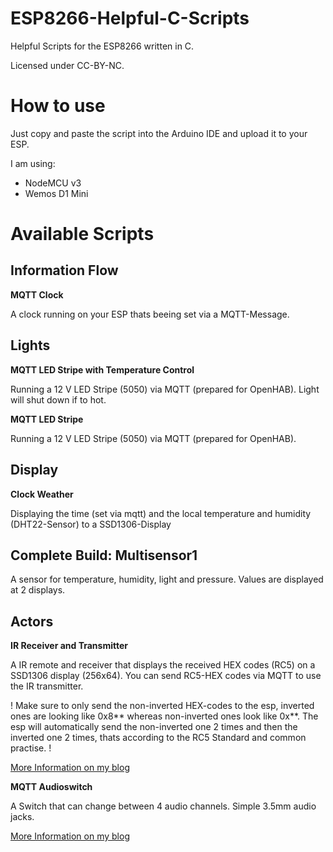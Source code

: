 # ESP8266-Helpful-C-Scripts
Helpful Scripts for the ESP8266 written in C. 

Licensed under CC-BY-NC.

# How to use
Just copy and paste the script into the Arduino IDE and upload it to your ESP. 

I am using: 
- NodeMCU v3
- Wemos D1 Mini

# Available Scripts
## Information Flow
**MQTT Clock**

A clock running on your ESP thats beeing set via a MQTT-Message. 

## Lights

**MQTT LED Stripe with Temperature Control**

Running a 12 V LED Stripe (5050) via MQTT (prepared for OpenHAB). Light will shut down if to hot.

**MQTT LED Stripe**

Running a 12 V LED Stripe (5050) via MQTT (prepared for OpenHAB).

## Display

**Clock Weather**

Displaying the time (set via mqtt) and the local temperature and humidity (DHT22-Sensor) to a SSD1306-Display

## Complete Build: Multisensor1 

A sensor for temperature, humidity, light and pressure. Values are displayed at 2 displays. 

## Actors

**IR Receiver and Transmitter**

A IR remote and receiver that displays the received HEX codes (RC5) on a SSD1306 display (256x64). You can send RC5-HEX codes via MQTT to use the IR transmitter.  

! Make sure to only send the non-inverted HEX-codes to the esp, inverted ones are looking like 0x8** whereas non-inverted ones look like 0x**. The esp will automatically send the non-inverted one 2 times and then the inverted one 2 times, thats according to the RC5 Standard and common practise. !

[More Information on my blog](https://blog.cubicroot.xyz/hacking-a-ir-remote-with-a-esp8266)

**MQTT Audioswitch**

A Switch that can change between 4 audio channels. Simple 3.5mm audio jacks. 

[More Information on my blog](https://blog.cubicroot.xyz/mqtt-managed-audio-switch)
